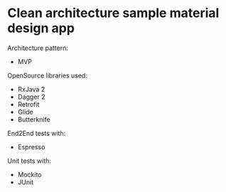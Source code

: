 # Clean architecture sample material design app

Architecture pattern:
* MVP

OpenSource libraries used:
* RxJava 2
* Dagger 2
* Retrofit
* Glide
* Butterknife

End2End tests with:
* Espresso

Unit tests with:
* Mockito
* JUnit
